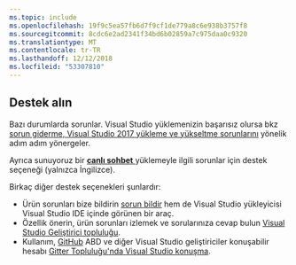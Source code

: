```yaml
---
ms.topic: include
ms.openlocfilehash: 19f9c5ea57fb6d7f9cf1de779a8c6e938b3757f8
ms.sourcegitcommit: 8cdc6e2ad2341f34bd6b02859a7c975daa0c9320
ms.translationtype: MT
ms.contentlocale: tr-TR
ms.lasthandoff: 12/12/2018
ms.locfileid: "53307810"
---
```

## <a name="get-support"></a>Destek alın

Bazı durumlarda sorunlar. Visual Studio yüklemenizin başarısız olursa bkz [sorun giderme, Visual Studio 2017 yükleme ve yükseltme sorunlarını](../troubleshooting-installation-issues.md) yönelik adım adım yönergeler.

Ayrıca sunuyoruz bir [ **canlı sohbet** ](https://visualstudio.microsoft.com/vs/support/#talktous) yüklemeyle ilgili sorunlar için destek seçeneği (yalnızca İngilizce).

Birkaç diğer destek seçenekleri şunlardır:

* Ürün sorunları bize bildirin [sorun bildir](../../ide/how-to-report-a-problem-with-visual-studio-2017.md) hem de Visual Studio yükleyicisi Visual Studio IDE içinde görünen bir araç.
* Özellik önerin, ürün sorunları izlemek ve sorularınıza cevap bulun [Visual Studio Geliştirici topluluğu](https://developercommunity.visualstudio.com/).
* Kullanım, [GitHub](https://github.com/) ABD ve diğer Visual Studio geliştiriciler konuşabilir hesabı [Gitter Topluluğu'nda Visual Studio konuşma](https://gitter.im/Microsoft/VisualStudio).
